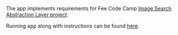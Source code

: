 The app implements requirements for Fee Code Camp [Image Search Abstraction Layer project](https://www.freecodecamp.com/challenges/image-search-abstraction-layer).

Running app along with instructions can be found [here](https://imsearch.herokuapp.com/).